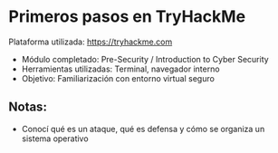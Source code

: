 # Primeros pasos en TryHackMe

Plataforma utilizada: https://tryhackme.com

- Módulo completado: Pre-Security / Introduction to Cyber Security
- Herramientas utilizadas: Terminal, navegador interno
- Objetivo: Familiarización con entorno virtual seguro

## Notas:
- Conocí qué es un ataque, qué es defensa y cómo se organiza un sistema operativo
